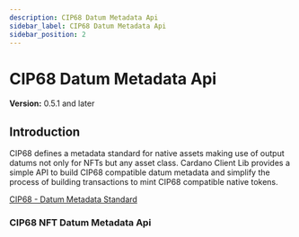 ```yaml
---
description: CIP68 Datum Metadata Api
sidebar_label: CIP68 Datum Metadata Api
sidebar_position: 2
---
```


# CIP68 Datum Metadata Api

**Version:** 0.5.1 and later

## Introduction

CIP68 defines a metadata standard for native assets making use of output datums not only for NFTs but any asset class.
Cardano Client Lib provides a simple API to build CIP68 compatible datum metadata and simplify the process of building transactions
to mint CIP68 compatible native tokens.

[CIP68 - Datum Metadata Standard](https://github.com/cardano-foundation/CIPs/tree/master/CIP-0068)

### CIP68 NFT Datum Metadata Api

```java

```
